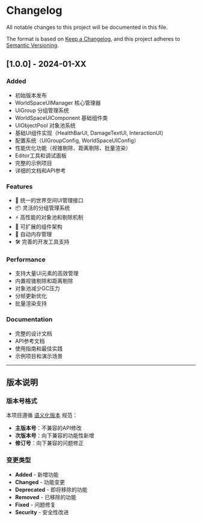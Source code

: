 # Changelog

All notable changes to this project will be documented in this file.

The format is based on [Keep a Changelog](https://keepachangelog.com/en/1.0.0/),
and this project adheres to [Semantic Versioning](https://semver.org/spec/v2.0.0.html).

## [1.0.0] - 2024-01-XX

### Added
- 初始版本发布
- WorldSpaceUIManager 核心管理器
- UIGroup 分组管理系统
- WorldSpaceUIComponent 基础组件类
- UIObjectPool 对象池系统
- 基础UI组件实现（HealthBarUI, DamageTextUI, InteractionUI）
- 配置系统（UIGroupConfig, WorldSpaceUIConfig）
- 性能优化功能（视锥剔除、距离剔除、批量渲染）
- Editor工具和调试面板
- 完整的示例项目
- 详细的文档和API参考

### Features
- 🎯 统一的世界空间UI管理接口
- 📦 灵活的分组管理系统
- ⚡ 高性能的对象池和剔除机制
- 🔧 可扩展的组件架构
- 💾 自动内存管理
- 🛠️ 完善的开发工具支持

### Performance
- 支持大量UI元素的高效管理
- 内置视锥剔除和距离剔除
- 对象池减少GC压力
- 分帧更新优化
- 批量渲染支持

### Documentation
- 完整的设计文档
- API参考文档
- 使用指南和最佳实践
- 示例项目和演示场景

---

## 版本说明

### 版本号格式

本项目遵循 [语义化版本](https://semver.org/lang/zh-CN/) 规范：

- **主版本号**：不兼容的API修改
- **次版本号**：向下兼容的功能性新增
- **修订号**：向下兼容的问题修正

### 变更类型

- **Added** - 新增功能
- **Changed** - 功能变更
- **Deprecated** - 即将移除的功能
- **Removed** - 已移除的功能
- **Fixed** - 问题修复
- **Security** - 安全性改进